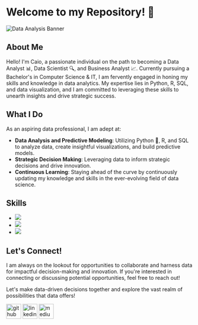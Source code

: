 # Welcome to my Repository! 👋

![Data Analysis Banner](https://yourimageurl.com/banner.jpg)

## About Me
Hello! I'm Caio, a passionate individual on the path to becoming a Data Analyst 📊, Data Scientist 🔍, and Business Analyst 📈. Currently pursuing a Bachelor's in Computer Science & IT, I am fervently engaged in honing my skills and knowledge in data analytics. My expertise lies in Python, R, SQL, and data visualization, and I am committed to leveraging these skills to unearth insights and drive strategic success.


## What I Do
As an aspiring data professional, I am adept at:
- **Data Analysis and Predictive Modeling**: Utilizing Python 🐍, R, and SQL to analyze data, create insightful visualizations, and build predictive models.
- **Strategic Decision Making**: Leveraging data to inform strategic decisions and drive innovation.
- **Continuous Learning**: Staying ahead of the curve by continuously updating my knowledge and skills in the ever-evolving field of data science.

## Skills
- ![](https://img.shields.io/badge/Code-SQL-blue) 
- ![](https://img.shields.io/badge/Code-Python-yellow) 
- ![](https://img.shields.io/badge/Code-R-blue)

## Let's Connect!
I am always on the lookout for opportunities to collaborate and harness data for impactful decision-making and innovation. If you're interested in connecting or discussing potential opportunities, feel free to reach out!

Let's make data-driven decisions together and explore the vast realm of possibilities that data offers!

[<img src='https://cdn.jsdelivr.net/npm/simple-icons@3.0.1/icons/github.svg' alt='github' height='40'>](https://github.com/https://github.com/https://github.com/caio-moliveira)  [<img src='https://cdn.jsdelivr.net/npm/simple-icons@3.0.1/icons/linkedin.svg' alt='linkedin' height='40'>](https://www.linkedin.com/in/https://www.linkedin.com/in/caiomoliveira//)  [<img src='https://cdn.jsdelivr.net/npm/simple-icons@3.0.1/icons/medium.svg' alt='medium' height='40'>](https://medium.com/@moliveiracaio)  



